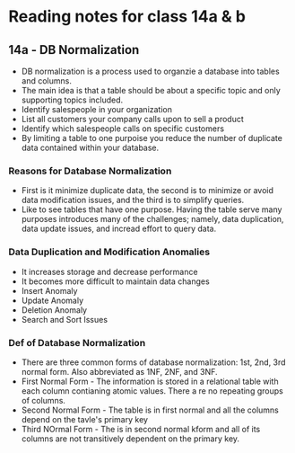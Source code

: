 # Reading notes for class 14a & b
## 14a - DB Normalization
- DB normalization is a process used to organzie a database into tables and columns. 
- The main idea is that a table should be about a specific topic and only supporting topics included. 
- Identify salespeople in your organization
- List all customers your company calls upon to sell a product
- Identify which salespeople calls on specific customers
- By limiting a table to one purpoise you reduce the number of duplicate data contained within your database.
### Reasons for Database Normalization
- First is it minimize duplicate data, the second is to minimize or avoid data modification issues, and the third is to simplify queries.
- Like to see tables that have one purpose. Having the table serve many purposes introduces many of the challenges; namely, data duplication, data update issues, and incread effort to query data.
### Data Duplication and Modification Anomalies
- It increases storage and decrease performance
- It becomes more difficult to maintain data changes
- Insert Anomaly
- Update Anomaly
- Deletion Anomaly
- Search and Sort Issues
### Def of Database Normalization
- There are three common forms of database normalization: 1st, 2nd, 3rd normal form. Also abbreviated as 1NF, 2NF, and 3NF.
- First Normal Form - The information is stored in a relational table with each column contianing atomic values. There a re no repeating groups of columns.
- Second Normal Form - The table is in first normal and all the columns depend on the tavle's primary key
- Third NOrmal Form - The is in second normal kform and all of its columns are not transitively dependent on the primary key.
